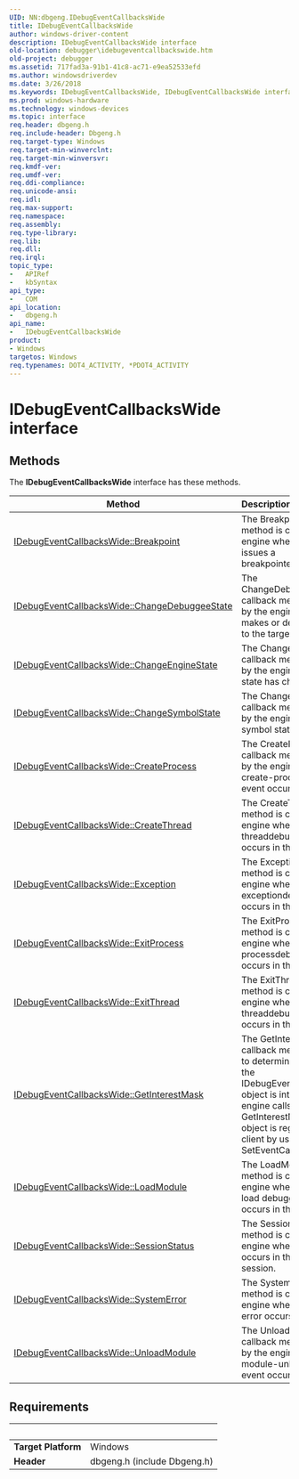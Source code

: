 ```yaml
---
UID: NN:dbgeng.IDebugEventCallbacksWide
title: IDebugEventCallbacksWide
author: windows-driver-content
description: IDebugEventCallbacksWide interface
old-location: debugger\idebugeventcallbackswide.htm
old-project: debugger
ms.assetid: 717fad3a-91b1-41c8-ac71-e9ea52533efd
ms.author: windowsdriverdev
ms.date: 3/26/2018
ms.keywords: IDebugEventCallbacksWide, IDebugEventCallbacksWide interface [Windows Debugging], IDebugEventCallbacksWide interface [Windows Debugging], described, dbgeng/IDebugEventCallbacksWide, debugger.idebugeventcallbackswide
ms.prod: windows-hardware
ms.technology: windows-devices
ms.topic: interface
req.header: dbgeng.h
req.include-header: Dbgeng.h
req.target-type: Windows
req.target-min-winverclnt: 
req.target-min-winversvr: 
req.kmdf-ver: 
req.umdf-ver: 
req.ddi-compliance: 
req.unicode-ansi: 
req.idl: 
req.max-support: 
req.namespace: 
req.assembly: 
req.type-library: 
req.lib: 
req.dll: 
req.irql: 
topic_type:
-	APIRef
-	kbSyntax
api_type:
-	COM
api_location:
-	dbgeng.h
api_name:
-	IDebugEventCallbacksWide
product:
- Windows
targetos: Windows
req.typenames: DOT4_ACTIVITY, *PDOT4_ACTIVITY
---
```


# IDebugEventCallbacksWide interface



## Methods

<p>The <b>IDebugEventCallbacksWide</b> interface has these methods.</p>

| Method | Description |
| ---- |:---- |
| [IDebugEventCallbacksWide::Breakpoint](nf-dbgeng-idebugeventcallbackswide-breakpoint.md) | The Breakpoint callback method is called by the engine when the target issues a breakpointexception. |
| [IDebugEventCallbacksWide::ChangeDebuggeeState](nf-dbgeng-idebugeventcallbackswide-changedebuggeestate.md) | The ChangeDebuggeeState callback method is called by the engine when it makes or detects changes to the target. |
| [IDebugEventCallbacksWide::ChangeEngineState](nf-dbgeng-idebugeventcallbackswide-changeenginestate.md) | The ChangeEngineState callback method is called by the engine when its state has changed. |
| [IDebugEventCallbacksWide::ChangeSymbolState](nf-dbgeng-idebugeventcallbackswide-changesymbolstate.md) | The ChangeSymbolState callback method is called by the engine when the symbol state changes. |
| [IDebugEventCallbacksWide::CreateProcess](nf-dbgeng-idebugeventcallbackswide-createprocess.md) | The CreateProcess callback method is called by the engine when a create-processdebugging event occurs in the target. |
| [IDebugEventCallbacksWide::CreateThread](nf-dbgeng-idebugeventcallbackswide-createthread.md) | The CreateThread callback method is called by the engine when a create-threaddebugging event occurs in the target. |
| [IDebugEventCallbacksWide::Exception](nf-dbgeng-idebugeventcallbackswide-exception.md) | The Exception callback method is called by the engine when an exceptiondebugging event occurs in the target. |
| [IDebugEventCallbacksWide::ExitProcess](nf-dbgeng-idebugeventcallbackswide-exitprocess.md) | The ExitProcess callback method is called by the engine when an exit-processdebugging event occurs in the target. |
| [IDebugEventCallbacksWide::ExitThread](nf-dbgeng-idebugeventcallbackswide-exitthread.md) | The ExitThread callback method is called by the engine when an exit-threaddebugging event occurs in the target. |
| [IDebugEventCallbacksWide::GetInterestMask](nf-dbgeng-idebugeventcallbackswide-getinterestmask.md) | The GetInterestMask callback method is called to determine which events the IDebugEventCallbacksWide object is interested in. The engine calls GetInterestMask when the object is registered with a client by using SetEventCallbacks. |
| [IDebugEventCallbacksWide::LoadModule](nf-dbgeng-idebugeventcallbackswide-loadmodule.md) | The LoadModule callback method is called by the engine when a module-load debugging event occurs in the target. |
| [IDebugEventCallbacksWide::SessionStatus](nf-dbgeng-idebugeventcallbackswide-sessionstatus.md) | The SessionStatus callback method is called by the engine when a change occurs in the debugger session. |
| [IDebugEventCallbacksWide::SystemError](nf-dbgeng-idebugeventcallbackswide-systemerror.md) | The SystemError callback method is called by the engine when a system error occurs in the target. |
| [IDebugEventCallbacksWide::UnloadModule](nf-dbgeng-idebugeventcallbackswide-unloadmodule.md) | The UnloadModule callback method is called by the engine when a module-unload debugging event occurs in the target. |


## Requirements
| &nbsp; | &nbsp; |
| ---- |:---- |
| **Target Platform** | Windows |
| **Header** | dbgeng.h (include Dbgeng.h) |